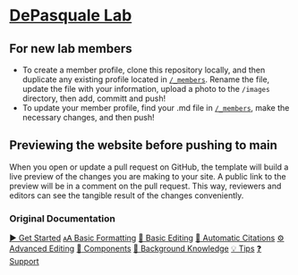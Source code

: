 # [DePasquale Lab](https://depasquale-lab.github.io)

## For new lab members

- To create a member profile, clone this repository locally, and then duplicate any existing profile located in [`/_members`](https://github.com/depasquale-lab/depasquale-lab.github.io/tree/main/_members). Rename the file, update the file with your information, upload a photo to the `/images` directory, then add, committ and push!
- To update your member profile, find your .md file in [`/_members`](https://github.com/depasquale-lab/depasquale-lab.github.io/tree/main/_members), make the necessary changes, and then push!

## Previewing the website before pushing to main

When you open or update a pull request on GitHub, the template will build a live preview of the changes you are making to your site. A public link to the preview will be in a comment on the pull request. This way, reviewers and editors can see the tangible result of the changes conveniently.

### Original Documentation

[▶️ Get Started](https://github.com/greenelab/lab-website-template/wiki/Get-Started)
[🗚 Basic Formatting](https://github.com/greenelab/lab-website-template/wiki/Basic-Formatting)
[📝 Basic Editing](https://github.com/greenelab/lab-website-template/wiki/Basic-Editing)
[🤖 Automatic Citations](https://github.com/greenelab/lab-website-template/wiki/Automatic-Citations)
[⚙️ Advanced Editing](https://github.com/greenelab/lab-website-template/wiki/Advanced-Editing)
[🧱 Components](https://github.com/greenelab/lab-website-template/wiki/Components)
[🧠 Background Knowledge](https://github.com/greenelab/lab-website-template/wiki/Background-Knowledge)
[💡 Tips](https://github.com/greenelab/lab-website-template/wiki/Tips)
[❓ Support](https://github.com/greenelab/lab-website-template/wiki/Support)
